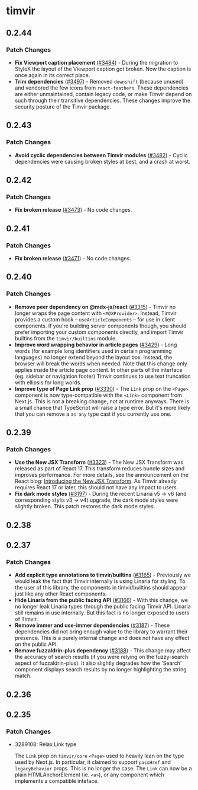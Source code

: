 # timvir

## 0.2.44

### Patch Changes

- **Fix Viewport caption placement** ([#3484](https://github.com/timvir/timvir/pull/3484)) - During the migration to StyleX the layout of the Viewport caption got broken. Now the caption is once again in its correct place.
- **Trim dependencies** ([#3497](https://github.com/timvir/timvir/pull/3497)) - Removed `downshift` (because unused) and vendored the few icons from `react-feathers`. These dependencies are either unmaintained, contain legacy code, or make Timvir depend on such through their transitive dependencies. These changes improve the security posture of the Timvir package.

## 0.2.43

### Patch Changes

- **Avoid cyclic dependencies between Timvir modules** ([#3482](https://github.com/timvir/timvir/pull/3482)) - Cyclic dependencies were causing broken styles at best, and a crash at worst.

## 0.2.42

### Patch Changes

- **Fix broken release** ([#3473](https://github.com/timvir/timvir/pull/3473)) - No code changes.

## 0.2.41

### Patch Changes

- **Fix broken release** ([#3471](https://github.com/timvir/timvir/pull/3471)) - No code changes.

## 0.2.40

### Patch Changes

- **Remove peer dependency on @mdx-js/react** ([#3315](https://github.com/timvir/timvir/pull/3315)) - Timvir no longer wraps the page content with `<MDXProvider>`. Instead, Timvir provides a custom hook – `useArticleComponents` – for use in client components. If you're building server components though, you should prefer importing your custom components directly, and import Timvir builtins from the `timvir/builtins` module.
- **Improve word wrapping behavior in article pages** ([#3429](https://github.com/timvir/timvir/pull/3429)) - Long words (for example long identifiers used in certain programming languages) no longer extend beyond the layout box. Instead, the browser will break the words when needed. Note that this change only applies inside the article page content. In other parts of the interface (eg. sidebar or navigation footer) Timvir continues to use text truncation with ellipsis for long words.
- **Improve type of Page Link prop** ([#3330](https://github.com/timvir/timvir/pull/3330)) - The `Link` prop on the `<Page>` component is now type-compatible with the `<Link>` component from Next.js. This is not a breaking change, not at runtime anyways. There is a small chance that TypeScript will raise a type error. But it's more likely that you can remove a `as any` type cast if you currently use one.

## 0.2.39

### Patch Changes

- **Use the New JSX Transform** ([#3323](https://github.com/timvir/timvir/pull/3323)) - The New JSX Transform was released as part of React 17. This transform reduces bundle sizes and improves performance. For more details, see the announcement on the React blog: [Introducing the New JSX Transform](https://legacy.reactjs.org/blog/2020/09/22/introducing-the-new-jsx-transform.html). As Timvir already requires React 17 or later, this should not have any impact to users.
- **Fix dark mode styles** ([#3197](https://github.com/timvir/timvir/pull/3197)) - During the recent Linaria v5 -> v6 (and corresponding stylis v3 -> v4) upgrade, the dark mode styles were slightly broken. This patch restores the dark mode styles.

## 0.2.38

## 0.2.37

### Patch Changes

- **Add explicit type annotations to timvir/builtins** ([#3165](https://github.com/timvir/timvir/pull/3165)) - Previously we would leak the fact that Timvir internally is using Linaria for styling. To the user of this library, the components in timvir/builtins should appear just like any other React components.
- **Hide Linaria from the public facing API** ([#3166](https://github.com/timvir/timvir/pull/3166)) - With this change, we no longer leak Linaria types through the public facing Timvir API. Linaria still remains in use internally. But this fact is no longer exposed to users of Timvir.
- **Remove immer and use-immer dependencies** ([#3187](https://github.com/timvir/timvir/pull/3187)) - These dependencies did not bring enough value to the library to warrant their presence. This is a purely internal change and does not have any effect on the public API.
- **Remove fuzzaldrin-plus dependency** ([#3188](https://github.com/timvir/timvir/pull/3188)) - This change may affect the accuracy of search results (if you were relying on the fuzzy-search aspect of fuzzaldrin-plus). It also slightly degrades how the 'Search' component displays search results by no longer highlighting the string match.

## 0.2.36

## 0.2.35

### Patch Changes

- 3289108: Relax Link type

  The `Link` prop on `timvir/core` `<Page>` used to heavily lean on the type used by Next.js.
  In particular, it claimed to support `passHref` and `legacyBehavior` props.
  This is no longer the case.
  The `Link` can now be a plain HTMLAnchorElement (ie. `<a>`), or any component which implements a compatible inteface.
